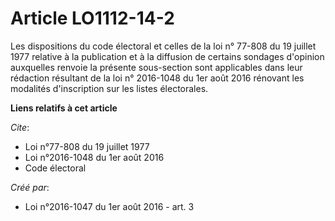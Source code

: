 # Article LO1112-14-2

Les dispositions du code électoral et celles de la  loi n° 77-808 du 19 juillet 1977 relative à la publication et à la
diffusion de certains sondages d'opinion auxquelles renvoie la présente sous-section sont applicables dans leur rédaction
résultant de la  loi n° 2016-1048 du 1er août 2016 rénovant les modalités d'inscription sur les listes électorales.

**Liens relatifs à cet article**

_Cite_:

  - Loi n°77-808 du 19 juillet 1977
  - Loi n°2016-1048 du 1er août 2016
  - Code électoral

_Créé par_:

  - Loi n°2016-1047 du 1er août 2016 - art. 3
